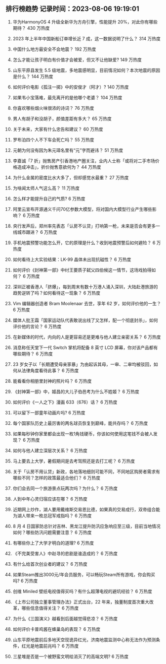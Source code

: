 
## 排行榜趋势 记录时间：2023-08-06 19:19:01
  
  1. 华为HarmonyOS 4 升级全新华为方舟引擎，性能提升 20%，对此你有哪些期待？ 430 万热度
    
  2. 2023 年上半年中国新船订单增长近 7 成，这一数据说明了什么？ 314 万热度
    
  3. 中国什么地方最安全不会地震？ 192 万热度
    
  4. 怎么才能让孩子明白有价值才会被爱，但又不让他缺爱? 149 万热度
    
  5. 山东平原县发生 5.5 级地震，多地震感明显，目前情况如何？本次地震的原因是什么？ 144 万热度
    
  6. 如何评价电影《孤注一掷》中的安俊才（阿才）? 140 万热度
    
  7. 如果韦小宝落难，最先离开的是他哪个老婆？ 104 万热度
    
  8. 你喜欢哪些烟火味很浓的诗词？ 76 万热度
    
  9. 男人有胡子和没胡子，颜值差距有多大？ 65 万热度
    
  10. 关于未来，大家有什么忠告和建议？ 60 万热度
    
  11. 罗布泊四个人不下车会死亡吗？ 55 万热度
    
  12. 元朝为何没有因为朱元璋名里有“元”字而避讳？ 51 万热度
    
  13. 李嘉诚「7 折」抛售房产引香港地产圈关注，业内人士称「或将对二手市场价格造成冲击」，折价抛售意欲何为？ 44 万热度
    
  14. 为什么金属的密度比水大多了，但却感觉水最重？ 27 万热度
    
  15. 为啥闻太师人气这么高？ 11 万热度
    
  16. 怎么样才能提升自己的气质? 6 万热度
    
  17. 阿里云宣布开源通义千问70亿参数大模型，将对国内大模型行业产生哪些影响？ 6 万热度
    
  18. 央行发声后，郑州率先表态「认房不认贷」打响第一枪，未来是否会有更多一线城市跟进？ 6 万热度
    
  19. 手机地震预警功能怎么开，它的原理是什么？收到地震预警后如何避险？ 6 万热度
    
  20. 如何看待上大实验结果：LK-99 晶体未出现抗磁性？ 6 万热度
    
  21. 如何评价《封神第一部》中纣王要质子弑父四伯候这一情节，这场戏拍得如何？ 6 万热度
    
  22. 深圳正被香港人「挤爆」，每到周末有数十万港人涌入深圳，大陆赴港旅游的趋势逆转了吗？如何看待这一现象？ 6 万热度
    
  23. Vim 编辑器创造者 Bram Moolenaar 去世，享年 62 岁，如何评价他的一生？ 6 万热度
    
  24. 媒体人批王霜「国家运动队代表敢说出线了又怎样，配一个彻底封杀」，如何评价他的言论？ 6 万热度
    
  25. 在新媒体的时代，内向的人是更容易还是更难与他人建立亲密关系？ 6 万热度
    
  26. 消息称任天堂下一代 Switch 掌机将配备 8 英寸 LCD 屏幕，你对该产品都有哪些期待？ 6 万热度
    
  27. 23 岁女子以「长期遭受母亲家暴」为由起诉其母，一审、二审均被驳回，如何从法律角度看待此事？ 6 万热度
    
  28. 能看看你相册里封神的照片吗？ 6 万热度
    
  29. 《封神第一部》中，姬昌的大儿子伯邑考为什么不姓姬？ 6 万热度
    
  30. 如何评价《一人之下》漫画 633（676）话？ 6 万热度
    
  31. 可以留下一部童年动画片吗? 6 万热度
    
  32. 每个国家队历史上最厉害的两名球员恢复到巅峰，能共存吗？ 6 万热度
    
  33. 如果每秒钟你家里都会出现一枚1角钱硬币，你该如何使用这笔钱不会被人发现？ 6 万热度
    
  34. 如何与他人建立深层次关系？ 6 万热度
    
  35. 马上要去上大学，暑假期间是去考驾照还是去打工呢？ 6 万热度
    
  36. 关于「认房不用认贷」新政，各地落地细则可能不同，不同地区购房者需求有哪些不同？怎样的政策最适合他们？ 6 万热度
    
  37. 你们会去同一个旅游景点玩两次吗？为什么？ 6 万热度
    
  38. 人到中年心灵归宿应该在哪？ 6 万热度
    
  39. 近期网上炒作，湖人要用戴维斯交易恩比德，如果真的交易成行，双帝组合能为湖人带来一枚总冠军戒指吗？ 6 万热度
    
  40. 8 月 4 日国家防总针对吉林、黑龙江提升防汛应急响应至三级，目前当地情况如何？哪些防汛问题需要注意？ 6 万热度
    
  41. 有哪些你上了大学才明白的道理? 6 万热度
    
  42. 《不完美受害人》中赵寻的悲剧是谁造成的？ 6 万热度
    
  43. 有什么给首次创业者的建议？ 6 万热度
    
  44. 如果Steam推出3000元/年会员服务，可以畅玩Steam所有游戏，你会购买吗? 6 万热度
    
  45. 创维 Miniled 壁纸电视值得买吗？有什么超薄电视的避坑经验？ 6 万热度
    
  46. 《上市公司独立董事管理办法》正式出台，22 年来，独董制度首次重大改革，哪些信息值得关注？ 6 万热度
    
  47. 为什么《三国演义》越看到后面越觉得悲凉？ 6 万热度
    
  48. 如何评价卡普鸡酱在蜂巢岛的表现？ 6 万热度
    
  49. 山东平原地震前后多地天空现诡异红光，济南地震监测中心称无法作为预测条件，红光是地震前兆吗？ 6 万热度
    
  50. 三星堆是否是一个被野蛮文明给消灭了的高端文明? 6 万热度
    